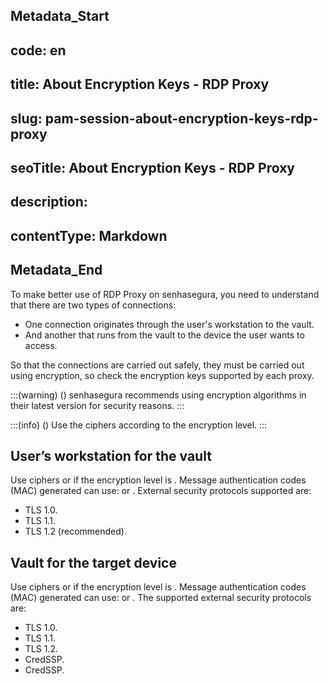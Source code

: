 ## Metadata_Start 
## code: en
## title: About Encryption Keys - RDP Proxy 
## slug: pam-session-about-encryption-keys-rdp-proxy 
## seoTitle: About Encryption Keys - RDP Proxy 
## description:  
## contentType: Markdown 
## Metadata_End
To make better use of RDP Proxy on senhasegura, you need to understand that there are two types of connections:

* One connection originates through the user's workstation to the vault.
* And another that runs from the vault to the device the user wants to access.

So that the connections are carried out safely, they must be carried out using encryption, so check the encryption keys supported by each proxy.

:::(warning) ()
senhasegura recommends using encryption algorithms in their latest version for security reasons.
:::

:::(info) ()
Use the ciphers according to the encryption level.
:::

## User’s workstation for the vault
Use ciphers  or  if the encryption level is . Message authentication codes (MAC) generated can use:  or .
External security protocols supported are:

* TLS 1.0.
* TLS 1.1.
* TLS 1.2 (recommended).

## Vault for the target device
Use ciphers  or  if the encryption level is . Message authentication codes (MAC) generated can use:  or .
The supported external security protocols are:

* TLS 1.0.
* TLS 1.1.
* TLS 1.2.
* CredSSP.
* CredSSP.
